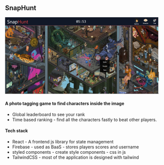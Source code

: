 ## SnapHunt
![Preview Image](https://raw.githubusercontent.com/Tribhuwan-Joshi/Snap-Hunt/main/public/snapHunt.png)
#### A photo tagging game to find characters inside the image
- Global leaderboard to see your rank 
- Time based ranking - find all the characters fastly to beat other players.

#### Tech stack
-  React  - A frontend js library for state management
- Firebase - used as BaaS - stores players scores and username
- styled components - create style components - css in js
- TailwindCSS - most of the application is designed with tailwind

